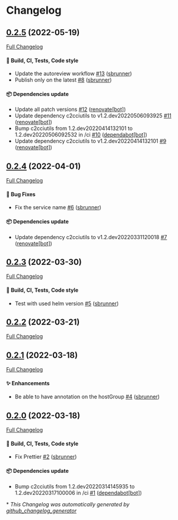 # Changelog

## [0.2.5](https://github.com/camptocamp/helm-ingress/tree/0.2.5) (2022-05-19)

[Full Changelog](https://github.com/camptocamp/helm-ingress/compare/0.2.4...0.2.5)

#### :wrench: Build, CI, Tests, Code style

- Update the autoreview workflow [\#13](https://github.com/camptocamp/helm-ingress/pull/13) ([sbrunner](https://github.com/sbrunner))
- Publish only on the latest [\#8](https://github.com/camptocamp/helm-ingress/pull/8) ([sbrunner](https://github.com/sbrunner))

#### :package: Dependencies update

- Update all patch versions [\#12](https://github.com/camptocamp/helm-ingress/pull/12) ([renovate[bot]](https://github.com/apps/renovate))
- Update dependency c2cciutils to v1.2.dev20220506093925 [\#11](https://github.com/camptocamp/helm-ingress/pull/11) ([renovate[bot]](https://github.com/apps/renovate))
- Bump c2cciutils from 1.2.dev20220414132101 to 1.2.dev20220506092532 in /ci [\#10](https://github.com/camptocamp/helm-ingress/pull/10) ([dependabot[bot]](https://github.com/apps/dependabot))
- Update dependency c2cciutils to v1.2.dev20220414132101 [\#9](https://github.com/camptocamp/helm-ingress/pull/9) ([renovate[bot]](https://github.com/apps/renovate))

## [0.2.4](https://github.com/camptocamp/helm-ingress/tree/0.2.4) (2022-04-01)

[Full Changelog](https://github.com/camptocamp/helm-ingress/compare/0.2.3...0.2.4)

#### :bug: Bug Fixes

- Fix the service name [\#6](https://github.com/camptocamp/helm-ingress/pull/6) ([sbrunner](https://github.com/sbrunner))

#### :package: Dependencies update

- Update dependency c2cciutils to v1.2.dev20220331120018 [\#7](https://github.com/camptocamp/helm-ingress/pull/7) ([renovate[bot]](https://github.com/apps/renovate))

## [0.2.3](https://github.com/camptocamp/helm-ingress/tree/0.2.3) (2022-03-30)

[Full Changelog](https://github.com/camptocamp/helm-ingress/compare/0.2.2...0.2.3)

#### :wrench: Build, CI, Tests, Code style

- Test with used helm version [\#5](https://github.com/camptocamp/helm-ingress/pull/5) ([sbrunner](https://github.com/sbrunner))

## [0.2.2](https://github.com/camptocamp/helm-ingress/tree/0.2.2) (2022-03-21)

[Full Changelog](https://github.com/camptocamp/helm-ingress/compare/0.2.1...0.2.2)

## [0.2.1](https://github.com/camptocamp/helm-ingress/tree/0.2.1) (2022-03-18)

[Full Changelog](https://github.com/camptocamp/helm-ingress/compare/0.2.0...0.2.1)

#### :sparkles: Enhancements

- Be able to have annotation on the hostGroup [\#4](https://github.com/camptocamp/helm-ingress/pull/4) ([sbrunner](https://github.com/sbrunner))

## [0.2.0](https://github.com/camptocamp/helm-ingress/tree/0.2.0) (2022-03-18)

[Full Changelog](https://github.com/camptocamp/helm-ingress/compare/60be2e0d964aa1d0726b8abcc02dd8d5ff4e46be...0.2.0)

#### :wrench: Build, CI, Tests, Code style

- Fix Prettier [\#2](https://github.com/camptocamp/helm-ingress/pull/2) ([sbrunner](https://github.com/sbrunner))

#### :package: Dependencies update

- Bump c2cciutils from 1.2.dev20220314145935 to 1.2.dev20220317100006 in /ci [\#1](https://github.com/camptocamp/helm-ingress/pull/1) ([dependabot[bot]](https://github.com/apps/dependabot))

\* _This Changelog was automatically generated by [github_changelog_generator](https://github.com/github-changelog-generator/github-changelog-generator)_
